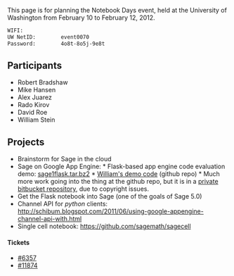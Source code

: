 
This page is for planning the Notebook Days event, held at the University of Washington from February 10 to February 12, 2012. 


```txt
WIFI:
UW NetID:        event0070
Password:        4o8t-8o5j-9e8t
```

## Participants

* Robert Bradshaw 
* Mike Hansen 
* Alex Juarez 
* Rado Kirov 
* David Roe 
* William Stein 

## Projects

* Brainstorm for Sage in the cloud 
* Sage on Google App Engine: 
            * Flask-based app engine code evaluation demo: <a href="NotebookDays1/sage1flask.tar.bz2">sage1flask.tar.bz2</a> 
            * <a class="https" href="https://github.com/williamstein/simplesage_gae">William's demo code</a> (github repo) 
            * Much more work going into the thing at the github repo, but it is in a <a class="https" href="https://bitbucket.org/wstein/simplesage-gae">private bitbucket repository</a>, due to copyright issues.  
* Get the Flask notebook into Sage (one of the goals of Sage 5.0) 
* Channel API for *python* clients: <a href="http://schibum.blogspot.com/2011/06/using-google-appengine-channel-api-with.html">http://schibum.blogspot.com/2011/06/using-google-appengine-channel-api-with.html</a> 
* Single cell notebook: <a href="https://github.com/sagemath/sagecell">https://github.com/sagemath/sagecell</a> 

#### Tickets

* <a class="http" href="http://trac.sagemath.org/sage_trac/ticket/6357">#6357</a> 
* <a class="http" href="http://trac.sagemath.org/sage_trac/ticket/11874">#11874</a> 